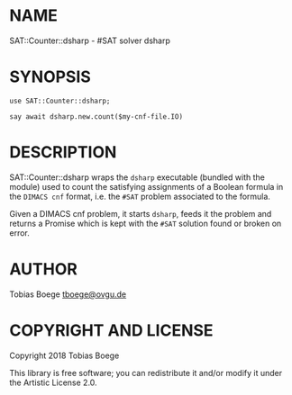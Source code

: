 NAME
====

SAT::Counter::dsharp - #SAT solver dsharp

SYNOPSIS
========

``` perl6
use SAT::Counter::dsharp;

say await dsharp.new.count($my-cnf-file.IO)
```

DESCRIPTION
===========

SAT::Counter::dsharp wraps the `dsharp` executable (bundled with the module) used to count the satisfying assignments of a Boolean formula in the `DIMACS cnf` format, i.e. the `#SAT` problem associated to the formula.

Given a DIMACS cnf problem, it starts `dsharp`, feeds it the problem and returns a Promise which is kept with the `#SAT` solution found or broken on error.

AUTHOR
======

Tobias Boege <tboege@ovgu.de>

COPYRIGHT AND LICENSE
=====================

Copyright 2018 Tobias Boege

This library is free software; you can redistribute it and/or modify it under the Artistic License 2.0.


